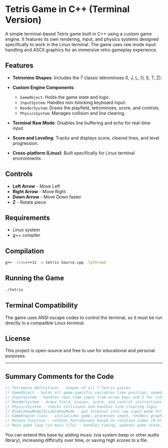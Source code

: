 # Tetris Game in C++ (Terminal Version)

A simple terminal-based Tetris game built in C++ using a custom game engine. It features its own rendering, input, and physics systems designed specifically to work in the Linux terminal. The game uses raw mode input handling and ASCII graphics for an immersive retro gameplay experience.

## Features

* **Tetromino Shapes**: Includes the 7 classic tetrominoes (I, J, L, O, S, T, Z).
* **Custom Engine Components**:

  * `GameObject`: Holds the game state and logic.
  * `InputSystem`: Handles non-blocking keyboard input.
  * `RenderSystem`: Draws the playfield, tetrominoes, score, and controls.
  * `PhysicsSystem`: Manages collision and line clearing.
* **Terminal Raw Mode**: Disables line buffering and echo for real-time input.
* **Score and Leveling**: Tracks and displays score, cleared lines, and level progression.
* **Cross-platform (Linux)**: Built specifically for Linux terminal environments.

## Controls

* **Left Arrow** - Move Left
* **Right Arrow** - Move Right
* **Down Arrow** - Move Down faster
* **Z** - Rotate piece

## Requirements

* Linux system
* g++ compiler

## Compilation

```bash
g++ -std=c++11 -o tetris Source.cpp -lpthread
```

## Running the Game

```bash
./tetris
```

## Terminal Compatibility

The game uses ANSI escape codes to control the terminal, so it must be run directly in a compatible Linux terminal.

## License

This project is open-source and free to use for educational and personal purposes.

---

## Summary Comments for the Code

```cpp
// Tetromino definitions - shapes of all 7 Tetris pieces
// GameObject - holds all game-specific variables like position, speed, score, level, etc.
// InputSystem - handles real-time input from arrow keys and Z for rotation
// RenderSystem - draws field, pieces, score, and control instructions using wide characters
// PhysicsSystem - checks collisions and handles line clearing logic
// EnableRawMode/DisableRawMode - put terminal into raw input mode for non-blocking input
// GameEngine class - initializes game, processes input, renders graphics, checks logic
// Rotate function - rotates tetrominoes based on rotation index (0–3)
// Main game loop (in main file) - handles timing, updates game state, and re-renders
```

You can extend this base by adding music (via system beep or other audio library), increasing difficulty over time, or saving high scores to a file.
